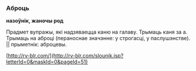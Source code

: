 ### Аброць
**назоўнік, жаночы род**

Прадмет вупражы, які надзяваецца каню на галаву. Трымаць каня за а. Трымаць на аброці (пераноснае значэнне: у строгасці, у паслушэнстве). || прыметнік: аброцевы.

<a rel="author">[http://rv-blr.com/](http://rv-blr.com/slounik.jsp?letterId=0&maskId=0&pageId=51)</a>
